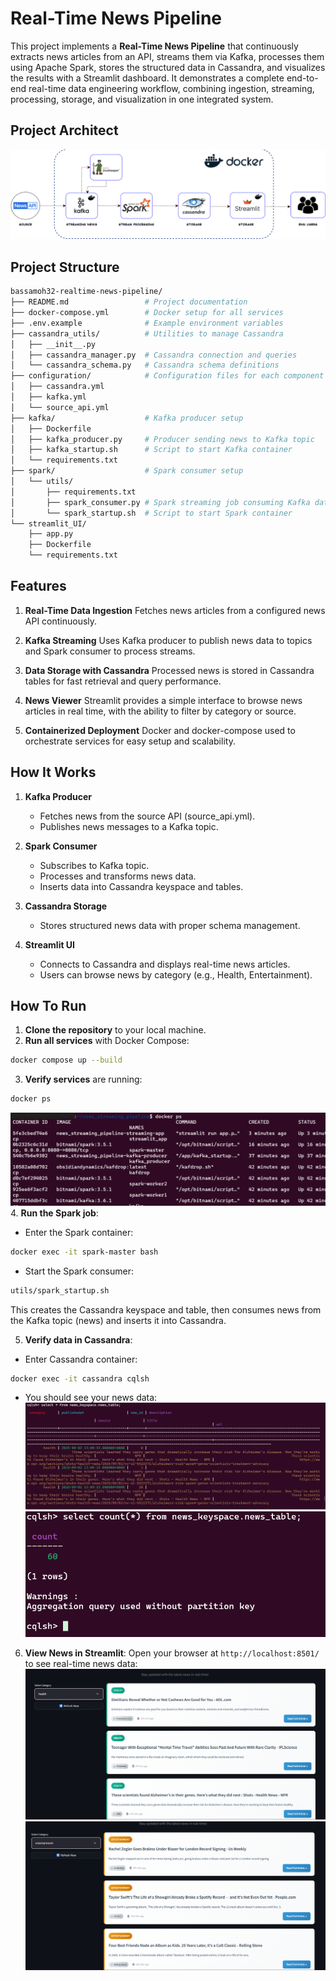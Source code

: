 # Real-Time News Pipeline
This project implements a **Real-Time News Pipeline** that continuously extracts news articles from an API, streams them via Kafka, processes them using Apache Spark, stores the structured data in Cassandra, and visualizes the results with a Streamlit dashboard. It demonstrates a complete end-to-end real-time data engineering workflow, combining ingestion, streaming, processing, storage, and visualization in one integrated system.
## Project Architect 
![Docker containers running](images/System_design.gif)
## Project Structure
```bash
bassamoh32-realtime-news-pipeline/
├── README.md                 # Project documentation
├── docker-compose.yml        # Docker setup for all services
├── .env.example              # Example environment variables
├── cassandra_utils/          # Utilities to manage Cassandra
│   ├── __init__.py
│   ├── cassandra_manager.py  # Cassandra connection and queries
│   └── cassandra_schema.py   # Cassandra schema definitions
├── configuration/            # Configuration files for each component
│   ├── cassandra.yml
│   ├── kafka.yml
│   └── source_api.yml
├── kafka/                    # Kafka producer setup
│   ├── Dockerfile
│   ├── kafka_producer.py     # Producer sending news to Kafka topic
│   ├── kafka_startup.sh      # Script to start Kafka container
│   └── requirements.txt
├── spark/                    # Spark consumer setup
│   └── utils/
│       ├── requirements.txt
│       ├── spark_consumer.py # Spark streaming job consuming Kafka data
│       └── spark_startup.sh  # Script to start Spark container
└── streamlit_UI/            
    ├── app.py
    ├── Dockerfile
    └── requirements.txt
```

## Features
1. **Real-Time Data Ingestion**
Fetches news articles from a configured news API continuously.

2. **Kafka Streaming**
Uses Kafka producer to publish news data to topics and Spark consumer to process streams.

3. **Data Storage with Cassandra**
Processed news is stored in Cassandra tables for fast retrieval and query performance.

4. **News Viewer**
Streamlit provides a simple interface to browse news articles in real time, with the ability to filter by category or source.

5. **Containerized Deployment**
Docker and docker-compose used to orchestrate services for easy setup and scalability.

## How It Works
1. **Kafka Producer**

    * Fetches news from the source API (source_api.yml).
    * Publishes news messages to a Kafka topic.

2. **Spark Consumer**

    * Subscribes to Kafka topic.
    * Processes and transforms news data.
    * Inserts data into Cassandra keyspace and tables.

3. **Cassandra Storage**

    * Stores structured news data with proper schema management.

4. **Streamlit UI**

    * Connects to Cassandra and displays real-time news articles.
    * Users can browse news by category (e.g., Health, Entertainment).
## How To Run 
1. **Clone the repository** to your local machine.
2. **Run all services** with Docker Compose: 
```bash 
docker compose up --build 
```
3. **Verify services** are running:
```bash
docker ps
``` 
![Docker containers running](images/docker_containers.png)
4. **Run the Spark job**:
* Enter the Spark container:
```bash
docker exec -it spark-master bash
```
* Start the Spark consumer:
```bash
utils/spark_startup.sh
```
This creates the Cassandra keyspace and table, then consumes news from the Kafka topic (news) and inserts it into Cassandra.

5. **Verify data in Cassandra**:
* Enter Cassandra container:
```bash 
docker exec -it cassandra cqlsh
```
* You should see your news data:
![News data in Cassandra](images/cassandra.png)
![Number of columns in Cassandra table](images/cassandra_count_columns.png)
6. **View News in Streamlit**:
Open your browser at ``http://localhost:8501/`` to see real-time news data:
![Health category news in Streamlit UI](images/health.png)
![Entertainment category news in Streamlit UI](images/entertainment.png)
